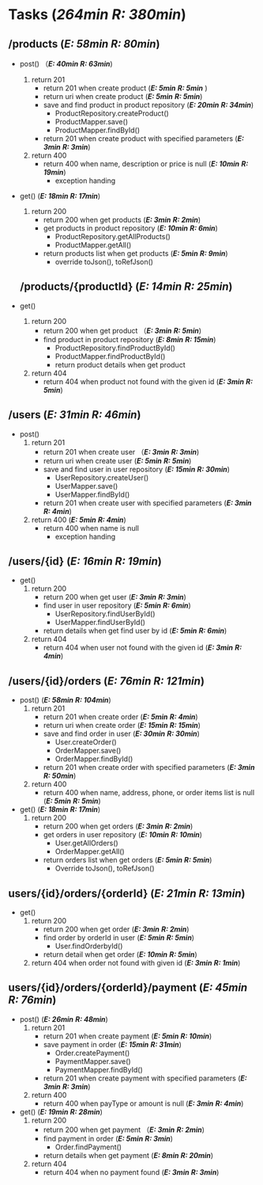 # Tasks  (***264min***    ***R: 380min***)

## /products  (***E: 58min***   ***R: 80min***)

- post() （***E: 40min***    ***R: 63min***)

  1. return 201
     - return 201 when create product   (***E: 5min***   ***R: 5min*** )
     - return uri when create product     (***E: 5min***   ***R: 5min***)
     - save and find product in product repository   (***E: 20min***   ***R: 34min***)
       - ProductRepository.createProduct()
       - ProductMapper.save()
       - ProductMapper.findById()
     - return 201 when create product with specified parameters (***E: 3min***   ***R: 3min***)
  2. return 400  
     - return 400 when name, description or price is null (***E: 10min***   ***R: 19min***)
       - exception handing

- get()  (***E: 18min***   ***R: 17min***)

  1. return 200
     - return 200 when get products   (***E: 3min***   ***R: 2min***)
     - get products in product repository  (***E: 10min***   ***R: 6min***)
       - ProductRepository.getAllProducts()
       - ProductMapper.getAll()
     - return products list when get products (***E: 5min***   ***R: 9min***)
       - override toJson(), toRefJson()

  ## /products/{productId}  (***E: 14min***   ***R: 25min***)

- get() 

  1. return 200
     - return 200 when get product （***E: 3min***   ***R: 5min***)
     - find product in product repository  (***E: 8min***   ***R: 15min***)
       - ProductRepository.findProductById()
       - ProductMapper.findProductById()
       - return product details when get product
  2. return 404  
     - return 404 when product not found with the given id   (***E: 3min***   ***R: 5min***)

## /users  (***E: 31min***    ***R: 46min***)

- post()
  1. return 201 
     - return 201 when create user  （***E: 3min***   ***R: 3min***)
     - return uri when create user      (***E: 5min***   ***R: 5min***)
     - save and find user in user repository  (***E: 15min***   ***R: 30min***)
       - UserRepository.createUser()
       - UserMapper.save()
       - UserMapper.findById() 
     - return 201 when create user with specified parameters  (***E: 3min***   ***R: 4min***)
  2. return 400   (***E: 5min***   ***R: 4min***)
     - return 400 when name is null 
       - exception handing

## /users/{id}  (***E: 16min***   ***R: 19min***)

- get()
  1. return 200
     - return 200 when get user (***E: 3min***    ***R: 3min***)
     - find user in user repository (***E: 5min***   ***R: 6min***)
       - UserRepository.findUserById()
       - UserMapper.findUserById()
     - return details when get find user by id (***E: 5min***   ***R: 6min***)
  2. return 404 
     - return 404 when user not found with the given id (***E: 3min***   ***R: 4min***)

## /users/{id}/orders  (***E: 76min***    ***R: 121min***)

- post()  (***E: 58min***   ***R: 104min***)
  1. return 201
     - return 201 when create order  (***E: 5min***   ***R: 4min***)
     - return uri when create order    (***E: 15min***   ***R: 15min***)
     - save and find order in user       (***E: 30min***   ***R: 30min***)
       - User.createOrder()
       - OrderMapper.save()
       - OrderMapper.findById()
     - return 201 when create order with specified parameters  (***E: 3min***    ***R: 50min***)
  2. return 400  
     - return 400 when name, address, phone, or order items list is null (***E: 5min***   ***R: 5min***)
- get()  (***E: 18min***   ***R: 17min***)
  1. return 200
     - return 200 when get orders  (***E: 3min***    ***R: 2min***)
     - get orders in user repository (***E: 10min***    ***R: 10min***)
       - User.getAllOrders()
       - OrderMapper.getAll()
     - return orders list when get orders  (***E: 5min***    ***R: 5min***)
       - Override toJson(), toRefJson()

## users/{id}/orders/{orderId}  (***E: 21min***    ***R: 13min***)

- get()  
  1. return 200
     - return 200 when get order  (***E: 3min***   ***R: 2min***)
     - find order by orderId in user  (***E: 5min***    ***R: 5min***)
       - User.findOrderbyId()
     - return detail when get order  (***E: 10min***    ***R: 5min***)
  2. return 404 when order not found with given id (***E: 3min***   ***R: 1min***)

## users/{id}/orders/{orderId}/payment (***E: 45min***   ***R: 76min***)

- post()  (***E: 26min***   ***R: 48min***)
  1. return 201  
     - return 201 when create payment  (***E: 5min***   ***R: 10min***)
     - save payment in order  (***E: 15min***   ***R: 31min***)
       - Order.createPayment()  
       - PaymentMapper.save()
       - PaymentMapper.findById()
     - return 201 when create payment with specified parameters (***E: 3min***   ***R: 3min***)
  2. return 400
     - return 400 when payType or amount is null  (***E: 3min***    ***R: 4min***)
- get()  (***E: 19min***   ***R: 28min***)
  1. return 200
     - return 200 when get payment  （***E: 3min***   ***R: 2min***)
     - find payment in order (***E: 5min***   ***R: 3min***)
       - Order.findPayment()
     - return details when get payment (***E: 8min***   ***R: 20min***)
  2. return 404
     - return 404 when no payment found (***E: 3min***    ***R: 3min***)



